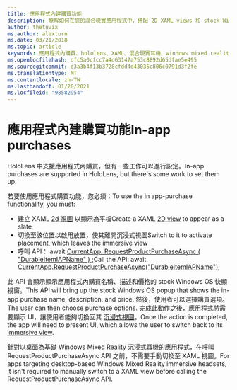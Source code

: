 ```yaml
---
title: 應用程式內建購買功能
description: 瞭解如何在您的混合現實應用程式中，搭配 2D XAML views 和 stock Windows OS 快顯視窗使用應用程式內購買。
author: thetuvix
ms.author: alexturn
ms.date: 03/21/2018
ms.topic: article
keywords: 應用程式內購買、hololens、XAML、混合現實耳機、windows mixed reality 耳機、虛擬實境耳機
ms.openlocfilehash: dfc5a0cfcc7a4d63147a753c8892d65dfae5e495
ms.sourcegitcommit: d3a3b4f13b3728cfdd4d43035c806c0791d3f2fe
ms.translationtype: MT
ms.contentlocale: zh-TW
ms.lasthandoff: 01/20/2021
ms.locfileid: "98582954"
---
```

# <a name="in-app-purchases"></a><span data-ttu-id="22431-104">應用程式內建購買功能</span><span class="sxs-lookup"><span data-stu-id="22431-104">In-app purchases</span></span>

<span data-ttu-id="22431-105">HoloLens 中支援應用程式內購買，但有一些工作可以進行設定。</span><span class="sxs-lookup"><span data-stu-id="22431-105">In-app purchases are supported in HoloLens, but there's some work to set them up.</span></span>

<span data-ttu-id="22431-106">若要使用應用程式購買功能，您必須：</span><span class="sxs-lookup"><span data-stu-id="22431-106">To use the in app-purchase functionality, you must:</span></span>
* <span data-ttu-id="22431-107">建立 XAML [2d 視圖](../design/app-views.md) 以顯示為平板</span><span class="sxs-lookup"><span data-stu-id="22431-107">Create a XAML [2D view](../design/app-views.md) to appear as a slate</span></span>
* <span data-ttu-id="22431-108">切換至該位置以啟用放置，使其離開沉浸式視圖</span><span class="sxs-lookup"><span data-stu-id="22431-108">Switch to it to activate placement, which leaves the immersive view</span></span>
* <span data-ttu-id="22431-109">呼叫 API： await [CurrentApp. RequestProductPurchaseAsync ( "DurableItemIAPName" ) ;](/uwp/api/windows.applicationmodel.store.currentapp#Windows_ApplicationModel_Store_CurrentApp_RequestProductPurchaseAsync_System_String_)</span><span class="sxs-lookup"><span data-stu-id="22431-109">Call the API: await [CurrentApp.RequestProductPurchaseAsync("DurableItemIAPName");](/uwp/api/windows.applicationmodel.store.currentapp#Windows_ApplicationModel_Store_CurrentApp_RequestProductPurchaseAsync_System_String_)</span></span>

<span data-ttu-id="22431-110">此 API 會顯示顯示應用程式內購買名稱、描述和價格的 stock Windows OS 快顯視窗。</span><span class="sxs-lookup"><span data-stu-id="22431-110">This API will bring up the stock Windows OS popup that shows the in-app purchase name, description, and price.</span></span> <span data-ttu-id="22431-111">然後，使用者可以選擇購買選項。</span><span class="sxs-lookup"><span data-stu-id="22431-111">The user can then choose purchase options.</span></span> <span data-ttu-id="22431-112">完成此動作之後，應用程式將需要顯示 UI，讓使用者能夠切換回其 [沉浸式視圖](../design/app-views.md)。</span><span class="sxs-lookup"><span data-stu-id="22431-112">Once the action is completed, the app will need to present UI, which allows the user to switch back to its [immersive view](../design/app-views.md).</span></span>

<span data-ttu-id="22431-113">針對以桌面為基礎 Windows Mixed Reality 沉浸式耳機的應用程式，在呼叫 RequestProductPurchaseAsync API 之前，不需要手動切換至 XAML 視圖。</span><span class="sxs-lookup"><span data-stu-id="22431-113">For apps targeting desktop-based Windows Mixed Reality immersive headsets, it isn't required to manually switch to a XAML view before calling the RequestProductPurchaseAsync API.</span></span>